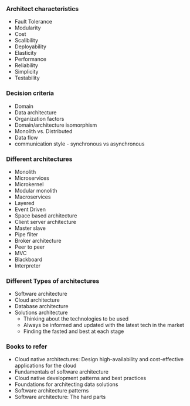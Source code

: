 ### Architect characteristics
- Fault Tolerance
- Modularity
- Cost
- Scalibility
- Deployability
- Elasticity
- Performance
- Reliability
- Simplicity
- Testability

### Decision criteria
- Domain
- Data architecture
- Organization factors
- Domain/architecture isomorphism
- Monolith vs. Distributed
- Data flow
- communication style - synchronous vs asynchronous

### Different architectures
- Monolith
- Microservices
- Microkernel
- Modular monolith
- Macroservices
- Layered
- Event Driven
- Space based architecture
- Client server architecture
- Master slave
- Pipe filter
- Broker architecture
- Peer to peer
- MVC
- Blackboard
- Interpreter

### Different Types of architectures
- Software architecture
- Cloud architecture
- Database architecture
- Solutions architecture
	- Thinking about the technologies to be used
	- Always be informed and updated with the latest tech in the market
	- Finding the fasted and best at each stage


### Books to refer
- Cloud native architectures: Design high-availability and cost-effective applications for the cloud
- Fundamentals of software architecture
- Cloud native development patterns and best practices
- Foundations for architecting data solutions
- Software architecture patterns
- Software architecture: The hard parts
